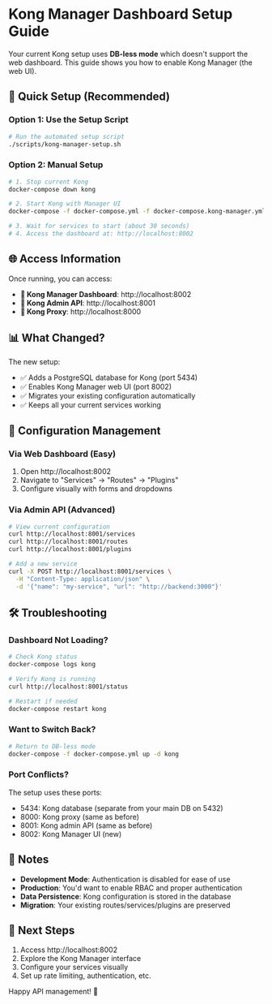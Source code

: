 # Kong Manager Dashboard Setup Guide

Your current Kong setup uses **DB-less mode** which doesn't support the web dashboard. This guide shows you how to enable Kong Manager (the web UI).

## 🚀 Quick Setup (Recommended)

### Option 1: Use the Setup Script

```bash
# Run the automated setup script
./scripts/kong-manager-setup.sh
```

### Option 2: Manual Setup

```bash
# 1. Stop current Kong
docker-compose down kong

# 2. Start Kong with Manager UI
docker-compose -f docker-compose.yml -f docker-compose.kong-manager.yml up -d

# 3. Wait for services to start (about 30 seconds)
# 4. Access the dashboard at: http://localhost:8002
```

## 🌐 Access Information

Once running, you can access:

- **🎯 Kong Manager Dashboard**: http://localhost:8002
- **🔧 Kong Admin API**: http://localhost:8001  
- **🚀 Kong Proxy**: http://localhost:8000

## 📊 What Changed?

The new setup:
- ✅ Adds a PostgreSQL database for Kong (port 5434)
- ✅ Enables Kong Manager web UI (port 8002)
- ✅ Migrates your existing configuration automatically
- ✅ Keeps all your current services working

## 🔧 Configuration Management

### Via Web Dashboard (Easy)
1. Open http://localhost:8002
2. Navigate to "Services" → "Routes" → "Plugins"
3. Configure visually with forms and dropdowns

### Via Admin API (Advanced)
```bash
# View current configuration
curl http://localhost:8001/services
curl http://localhost:8001/routes
curl http://localhost:8001/plugins

# Add a new service
curl -X POST http://localhost:8001/services \
  -H "Content-Type: application/json" \
  -d '{"name": "my-service", "url": "http://backend:3000"}'
```

## 🛠️ Troubleshooting

### Dashboard Not Loading?
```bash
# Check Kong status
docker-compose logs kong

# Verify Kong is running
curl http://localhost:8001/status

# Restart if needed
docker-compose restart kong
```

### Want to Switch Back?
```bash
# Return to DB-less mode
docker-compose -f docker-compose.yml up -d kong
```

### Port Conflicts?
The setup uses these ports:
- 5434: Kong database (separate from your main DB on 5432)
- 8000: Kong proxy (same as before)
- 8001: Kong admin API (same as before)  
- 8002: Kong Manager UI (new)

## 📝 Notes

- **Development Mode**: Authentication is disabled for ease of use
- **Production**: You'd want to enable RBAC and proper authentication
- **Data Persistence**: Kong configuration is stored in the database
- **Migration**: Your existing routes/services/plugins are preserved

## 🎉 Next Steps

1. Access http://localhost:8002
2. Explore the Kong Manager interface
3. Configure your services visually
4. Set up rate limiting, authentication, etc.

Happy API management! 🚀